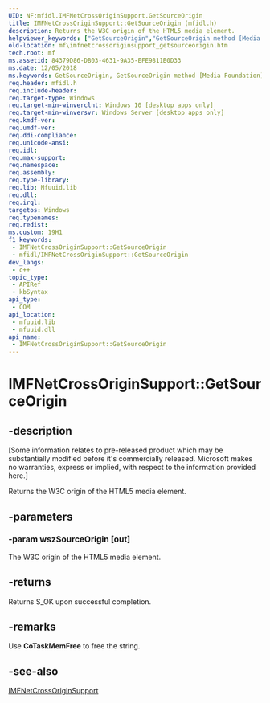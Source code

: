```yaml
---
UID: NF:mfidl.IMFNetCrossOriginSupport.GetSourceOrigin
title: IMFNetCrossOriginSupport::GetSourceOrigin (mfidl.h)
description: Returns the W3C origin of the HTML5 media element.
helpviewer_keywords: ["GetSourceOrigin","GetSourceOrigin method [Media Foundation]","GetSourceOrigin method [Media Foundation]","IMFNetCrossOriginSupport interface","IMFNetCrossOriginSupport interface [Media Foundation]","GetSourceOrigin method","IMFNetCrossOriginSupport.GetSourceOrigin","IMFNetCrossOriginSupport::GetSourceOrigin","mf.imfnetcrossoriginsupport_getsourceorigin","mfidl/IMFNetCrossOriginSupport::GetSourceOrigin"]
old-location: mf\imfnetcrossoriginsupport_getsourceorigin.htm
tech.root: mf
ms.assetid: 84379D86-DB03-4631-9A35-EFE9811B0D33
ms.date: 12/05/2018
ms.keywords: GetSourceOrigin, GetSourceOrigin method [Media Foundation], GetSourceOrigin method [Media Foundation],IMFNetCrossOriginSupport interface, IMFNetCrossOriginSupport interface [Media Foundation],GetSourceOrigin method, IMFNetCrossOriginSupport.GetSourceOrigin, IMFNetCrossOriginSupport::GetSourceOrigin, mf.imfnetcrossoriginsupport_getsourceorigin, mfidl/IMFNetCrossOriginSupport::GetSourceOrigin
req.header: mfidl.h
req.include-header: 
req.target-type: Windows
req.target-min-winverclnt: Windows 10 [desktop apps only]
req.target-min-winversvr: Windows Server [desktop apps only]
req.kmdf-ver: 
req.umdf-ver: 
req.ddi-compliance: 
req.unicode-ansi: 
req.idl: 
req.max-support: 
req.namespace: 
req.assembly: 
req.type-library: 
req.lib: Mfuuid.lib
req.dll: 
req.irql: 
targetos: Windows
req.typenames: 
req.redist: 
ms.custom: 19H1
f1_keywords:
 - IMFNetCrossOriginSupport::GetSourceOrigin
 - mfidl/IMFNetCrossOriginSupport::GetSourceOrigin
dev_langs:
 - c++
topic_type:
 - APIRef
 - kbSyntax
api_type:
 - COM
api_location:
 - mfuuid.lib
 - mfuuid.dll
api_name:
 - IMFNetCrossOriginSupport::GetSourceOrigin
---
```


# IMFNetCrossOriginSupport::GetSourceOrigin


## -description

<p class="CCE_Message">[Some information relates to pre-released product which may be substantially modified before it's commercially released. Microsoft makes no warranties, express or implied, with respect to the information provided here.]

Returns the W3C origin of the HTML5 media element.

## -parameters

### -param wszSourceOrigin [out]

The W3C origin of the HTML5 media element.

## -returns

Returns S_OK upon successful completion.

## -remarks

Use <b>CoTaskMemFree</b> to free the string.

## -see-also

<a href="https://msdn.microsoft.com/en-us/library/Mt846740(v=VS.85).aspx">IMFNetCrossOriginSupport</a>

